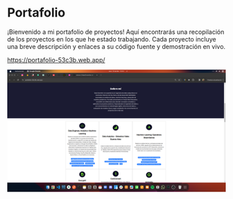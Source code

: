 
# Portafolio

¡Bienvenido a mi portafolio de proyectos! Aquí encontrarás una recopilación de los proyectos en los que he estado trabajando. Cada proyecto incluye una breve descripción y enlaces a su código fuente y demostración en vivo.

https://portafolio-53c3b.web.app/



![web](./images/pag_web.png)

